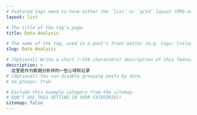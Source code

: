 ```yaml
---
# Featured tags need to have either the `list` or `grid` layout (PRO only).
layout: list

# The title of the tag's page.
title: Data Analysis

# The name of the tag, used in a post's front matter (e.g. tags: [<slug>]).
slug: Data Analysis

# (Optional) Write a short (~150 characters) description of this featured tag.
description: >
  这里是作为数据分析师的一些心得和记录
# (Optional) You can disable grouping posts by date.
# no_groups: true

# Exclude this example category from the sitemap.
# DON'T USE THIS SETTING IN YOUR CATEGORIES!
sitemap: false
---
```

